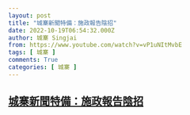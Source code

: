 ```yaml
---
layout: post
title: "城寨新聞特備：施政報告陰招"
date: 2022-10-19T06:54:32.000Z
author: 城寨 Singjai
from: https://www.youtube.com/watch?v=vP1uNItMvbE
tags: [ 城寨 ]
comments: True
categories: [ 城寨 ]
---
```

<!--1666162472000-->
[城寨新聞特備：施政報告陰招](https://www.youtube.com/watch?v=vP1uNItMvbE)
------

<div>

</div>
